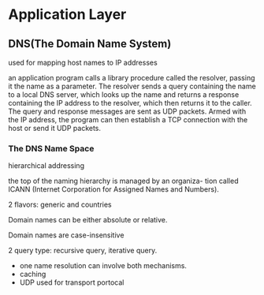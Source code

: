 # Application Layer
## DNS(The Domain Name System)
used for mapping host names to IP addresses

an application program calls a library procedure called the resolver, passing it the name as a parameter. The resolver sends a query containing the name to a local DNS server, which looks up the name and returns a response containing the IP address to the resolver, which then returns it to the caller. The query and response messages are sent as UDP packets. Armed with the IP address, the program can then establish a TCP connection with the host or send it UDP packets.

### The DNS Name Space
hierarchical addressing

the top of the naming hierarchy is managed by an organiza- tion called ICANN (Internet Corporation for Assigned Names and Numbers).

2 flavors: generic and countries

Domain names can be either absolute or relative.

Domain names are case-insensitive

2 query type: recursive query, iterative query. 
+ one name resolution can involve both mechanisms.
+ caching
+ UDP used for transport portocal

